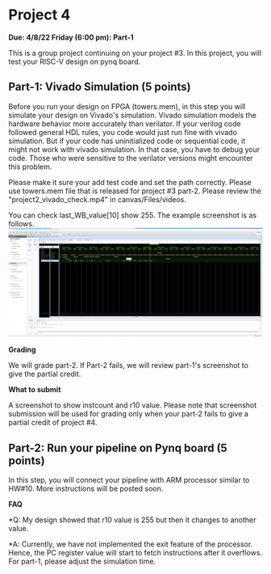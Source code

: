 # Project 4 
**Due: 4/8/22 Friday (6:00 pm): Part-1**

This is a group project continuing on your project #3. 
In this project, you will test your RISC-V design on pynq board. 

## Part-1: Vivado Simulation (5 points) 
Before you run your design on FPGA (towers.mem), in this step you will simulate your design on Vivado's simulation. Vivado simulation models the hardware behavior more accurately than verilator. If your verilog code followed general HDL rules, you code would just run fine with vivado simulation. But if your code has uninitialized code or sequential code, it might not work with vivado simulation. In that case, you have to debug your code.  Those who were sensitive to the verilator versions might encounter this problem. 

Please make it sure your add test code and set the path correctly. Please use towers.mem file that is released for project #3 part-2. Please review the "project2_vivado_check.mp4" in canvas/Files/videos. 

You can check last_WB_value[10] show 255. The example screenshot is as follows. 
<img src="figs/prj4.png">

**Grading** 

We will grade part-2. If Part-2 fails, we will review part-1's screenshot to give the partial credit. 


**What to submit** 

A screenshot to show instcount and r10 value. 
Please note that screenshot submission will be used for grading only when your part-2 fails to give a partial credit of project #4. 



##  Part-2: Run your pipeline on Pynq board (5 points) 
In this step, you will connect your pipeline with ARM processor similar to HW#10. 
More instructions will be posted soon. 


**FAQ**

*Q: My design showed that r10 value is 255 but then it changes to another value. 

*A: Currently, we have not implemented the exit feature of the processor. Hence, the PC register value will start to fetch instructions after it overflows. For part-1, please adjust the simulation time. 


